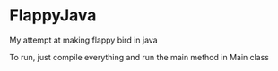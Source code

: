 # FlappyJava
My attempt at making flappy bird in java

To run, just compile everything and run the main method in Main class
